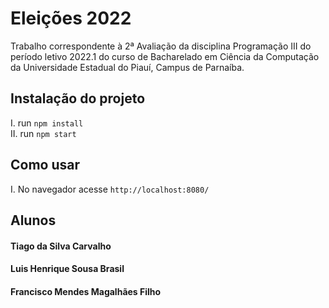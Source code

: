 # Eleições 2022
Trabalho correspondente à 2ª Avaliação da disciplina Programação III do período letivo 2022.1 do curso de Bacharelado em Ciência da Computação da Universidade Estadual do Piauí, Campus de Parnaíba.


## Instalação do projeto
I. run ```npm install``` <br />
II. run ```npm start```

## Como usar
I. No navegador acesse ```http://localhost:8080/``` 





## Alunos

#### Tiago da Silva Carvalho
#### Luis Henrique Sousa Brasil
#### Francisco Mendes Magalhães Filho
